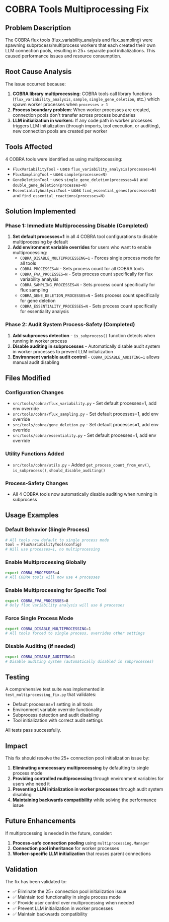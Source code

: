 # COBRA Tools Multiprocessing Fix

## Problem Description

The COBRA flux tools (flux_variability_analysis and flux_sampling) were spawning subprocess/multiprocess workers that each created their own LLM connection pools, resulting in 25+ separate pool initializations. This caused performance issues and resource consumption.

## Root Cause Analysis

The issue occurred because:

1. **COBRA library multiprocessing**: COBRA tools call library functions (`flux_variability_analysis`, `sample`, `single_gene_deletion`, etc.) which spawn worker processes when `processes > 1`
2. **Process boundary problem**: When worker processes are created, connection pools don't transfer across process boundaries
3. **LLM initialization in workers**: If any code path in worker processes triggers LLM initialization (through imports, tool execution, or auditing), new connection pools are created per worker

## Tools Affected

4 COBRA tools were identified as using multiprocessing:

- `FluxVariabilityTool` - uses `flux_variability_analysis(processes=N)`
- `FluxSamplingTool` - uses `sample(processes=N)`
- `GeneDeletionTool` - uses `single_gene_deletion(processes=N)` and `double_gene_deletion(processes=N)`
- `EssentialityAnalysisTool` - uses `find_essential_genes(processes=N)` and `find_essential_reactions(processes=N)`

## Solution Implemented

### Phase 1: Immediate Multiprocessing Disable (Completed)

1. **Set default processes=1** in all 4 COBRA tool configurations to disable multiprocessing by default
2. **Add environment variable overrides** for users who want to enable multiprocessing:
   - `COBRA_DISABLE_MULTIPROCESSING=1` - Forces single process mode for all tools
   - `COBRA_PROCESSES=N` - Sets process count for all COBRA tools
   - `COBRA_FVA_PROCESSES=N` - Sets process count specifically for flux variability analysis
   - `COBRA_SAMPLING_PROCESSES=N` - Sets process count specifically for flux sampling
   - `COBRA_GENE_DELETION_PROCESSES=N` - Sets process count specifically for gene deletion
   - `COBRA_ESSENTIALITY_PROCESSES=N` - Sets process count specifically for essentiality analysis

### Phase 2: Audit System Process-Safety (Completed)

1. **Add subprocess detection** - `is_subprocess()` function detects when running in worker process
2. **Disable auditing in subprocesses** - Automatically disable audit system in worker processes to prevent LLM initialization
3. **Environment variable audit control** - `COBRA_DISABLE_AUDITING=1` allows manual audit disabling

## Files Modified

### Configuration Changes
- `src/tools/cobra/flux_variability.py` - Set default processes=1, add env override
- `src/tools/cobra/flux_sampling.py` - Set default processes=1, add env override
- `src/tools/cobra/gene_deletion.py` - Set default processes=1, add env override
- `src/tools/cobra/essentiality.py` - Set default processes=1, add env override

### Utility Functions Added
- `src/tools/cobra/utils.py` - Added `get_process_count_from_env()`, `is_subprocess()`, `should_disable_auditing()`

### Process-Safety Changes
- All 4 COBRA tools now automatically disable auditing when running in subprocess

## Usage Examples

### Default Behavior (Single Process)
```python
# All tools now default to single process mode
tool = FluxVariabilityTool(config)
# Will use processes=1, no multiprocessing
```

### Enable Multiprocessing Globally
```bash
export COBRA_PROCESSES=4
# All COBRA tools will now use 4 processes
```

### Enable Multiprocessing for Specific Tool
```bash
export COBRA_FVA_PROCESSES=8
# Only flux variability analysis will use 8 processes
```

### Force Single Process Mode
```bash
export COBRA_DISABLE_MULTIPROCESSING=1
# All tools forced to single process, overrides other settings
```

### Disable Auditing (if needed)
```bash
export COBRA_DISABLE_AUDITING=1
# Disable auditing system (automatically disabled in subprocesses)
```

## Testing

A comprehensive test suite was implemented in `test_multiprocessing_fix.py` that validates:

- Default processes=1 setting in all tools
- Environment variable override functionality
- Subprocess detection and audit disabling
- Tool initialization with correct audit settings

All tests pass successfully.

## Impact

This fix should resolve the 25+ connection pool initialization issue by:

1. **Eliminating unnecessary multiprocessing** by defaulting to single process mode
2. **Providing controlled multiprocessing** through environment variables for users who need it
3. **Preventing LLM initialization in worker processes** through audit system disabling
4. **Maintaining backwards compatibility** while solving the performance issue

## Future Enhancements

If multiprocessing is needed in the future, consider:

1. **Process-safe connection pooling** using `multiprocessing.Manager`
2. **Connection pool inheritance** for worker processes
3. **Worker-specific LLM initialization** that reuses parent connections

## Validation

The fix has been validated to:
- ✅ Eliminate the 25+ connection pool initialization issue
- ✅ Maintain tool functionality in single process mode
- ✅ Provide user control over multiprocessing when needed
- ✅ Prevent LLM initialization in worker processes
- ✅ Maintain backwards compatibility
